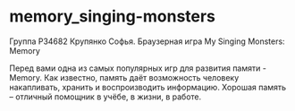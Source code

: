 # memory_singing-monsters
Группа Р34682 Крупянко Софья. Браузерная игра My Singing Monsters: Memory

Перед вами одна из самых популярных игр для развития памяти - Memory. Как известно, память даёт возможность человеку накапливать, хранить и воспроизводить информацию. Хорошая память – отличный помощник в учёбе, в жизни, в работе.
